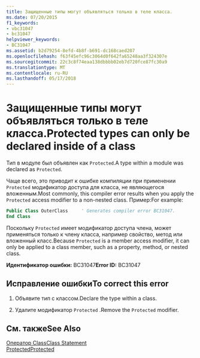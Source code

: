 ```yaml
---
title: Защищенные типы могут объявляться только в теле класса.
ms.date: 07/20/2015
f1_keywords:
- vbc31047
- bc31047
helpviewer_keywords:
- BC31047
ms.assetid: b2d79254-8efd-4b8f-b691-dc168caed207
ms.openlocfilehash: f63f45efc96c3064d0f642fa65248aa3f324307e
ms.sourcegitcommit: 22c3c8f74eaa138dbbbb02eb7d720fce87fc30a9
ms.translationtype: MT
ms.contentlocale: ru-RU
ms.lasthandoff: 05/17/2018
---
```

# <a name="protected-types-can-only-be-declared-inside-of-a-class"></a><span data-ttu-id="d7461-102">Защищенные типы могут объявляться только в теле класса.</span><span class="sxs-lookup"><span data-stu-id="d7461-102">Protected types can only be declared inside of a class</span></span>
<span data-ttu-id="d7461-103">Тип в модуле был объявлен как `Protected`.</span><span class="sxs-lookup"><span data-stu-id="d7461-103">A type within a module was declared as `Protected`.</span></span>

<span data-ttu-id="d7461-104">Чаще всего, это приводит к ошибке компиляции при применении `Protected` модификатор доступа для класса, не являющегося вложенным.</span><span class="sxs-lookup"><span data-stu-id="d7461-104">Most commonly, this compiler error results when you apply the `Protected` access modifier to a non-nested class.</span></span> <span data-ttu-id="d7461-105">Пример:</span><span class="sxs-lookup"><span data-stu-id="d7461-105">For example:</span></span>

```vb
Public Class OuterClass     ' Generates compiler error BC31047.
End Class
```

<span data-ttu-id="d7461-106">Поскольку `Protected` имеет модификатор доступа члена, может применяться только к члену класса, например свойство, метод или вложенный класс.</span><span class="sxs-lookup"><span data-stu-id="d7461-106">Because `Protected` is a member access modifier, it can only be applied to a class member, such as a property, method, or nested class.</span></span> 
 
 <span data-ttu-id="d7461-107">**Идентификатор ошибки:** BC31047</span><span class="sxs-lookup"><span data-stu-id="d7461-107">**Error ID:** BC31047</span></span>  
  
## <a name="to-correct-this-error"></a><span data-ttu-id="d7461-108">Исправление ошибки</span><span class="sxs-lookup"><span data-stu-id="d7461-108">To correct this error</span></span>  
  
1.  <span data-ttu-id="d7461-109">Объявите тип с классом.</span><span class="sxs-lookup"><span data-stu-id="d7461-109">Declare the type within a class.</span></span>  
  
2.  <span data-ttu-id="d7461-110">Удалите модификатор `Protected` .</span><span class="sxs-lookup"><span data-stu-id="d7461-110">Remove the `Protected` modifier.</span></span>  
  
## <a name="see-also"></a><span data-ttu-id="d7461-111">См. также</span><span class="sxs-lookup"><span data-stu-id="d7461-111">See Also</span></span>  
 [<span data-ttu-id="d7461-112">Оператор Class</span><span class="sxs-lookup"><span data-stu-id="d7461-112">Class Statement</span></span>](../../visual-basic/language-reference/statements/class-statement.md)  
 [<span data-ttu-id="d7461-113">Protected</span><span class="sxs-lookup"><span data-stu-id="d7461-113">Protected</span></span>](../../visual-basic/language-reference/modifiers/protected.md)
